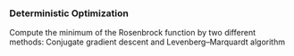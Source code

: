 ### Deterministic Optimization
Compute the minimum of the Rosenbrock function by two different methods: Conjugate gradient descent and Levenberg–Marquardt algorithm

